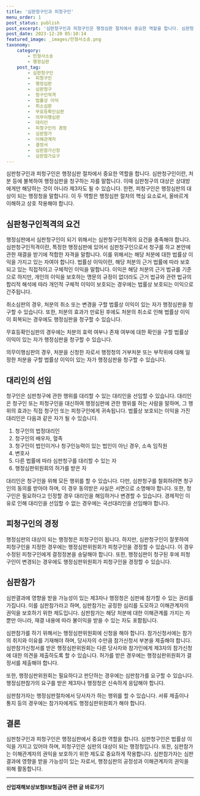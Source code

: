 ```yaml
---
title: '심판청구인과 피청구인'
menu_order: 1
post_status: publish
post_excerpt: '심판청구인과 피청구인은 행정심판 절차에서 중요한 역할을 합니다. 심판청구인이란, 처분 등에 불복하여 행정심판을 청구하는 자를 말합니다. 이때 심판청구의 대상은 상대방에게만 해당하는 것이 아니라 제3자도 될 수 있습니다. 한편, 피청구인은 행정심판의 대상이 되는 행정청을 말합니다. 이 두 역할은 행정심판 절차의 핵심 요소로서, 올바르게 이해하고 상호 작용해야 합니다.'
post_date: 2023-12-20 05:10:14
featured_image: _images/민형사소송.png
taxonomy:
    category:
        - 민형사소송
        - 행정심판
    post_tag:
        - 심판청구인
        -  피청구인
        -  행정심판
        -  심판청구
        -  청구인적격
        -  법률상 이익
        -  취소심판
        -  무효등확인심판
        -  의무이행심판
        -  대리인
        -  피청구인의 경정
        -  심판참가
        -  이해관계자
        -  결정서
        -  심판참가신청
        -  심판참가요구
---
```



심판청구인과 피청구인은 행정심판 절차에서 중요한 역할을 합니다. 심판청구인이란, 처분 등에 불복하여 행정심판을 청구하는 자를 말합니다. 이때 심판청구의 대상은 상대방에게만 해당하는 것이 아니라 제3자도 될 수 있습니다. 한편, 피청구인은 행정심판의 대상이 되는 행정청을 말합니다. 이 두 역할은 행정심판 절차의 핵심 요소로서, 올바르게 이해하고 상호 작용해야 합니다.

## 심판청구인적격의 요건

행정심판에서 심판청구인이 되기 위해서는 심판청구인적격의 요건을 충족해야 합니다. 심판청구인적격이란, 특정한 행정심판에 있어서 심판청구인으로서 청구를 하고 본안에 관한 재결을 받기에 적합한 자격을 말합니다. 이를 위해서는 해당 처분에 대한 법률상 이익을 가지고 있는 자여야 합니다. 법률상 이익이란, 해당 처분의 근거 법률에 따라 보호되고 있는 직접적이고 구체적인 이익을 말합니다. 이익은 해당 처분의 근거 법규를 기준으로 하지만, 개인의 이익을 보호하는 명문의 규정이 없더라도 근거 법규와 관련 법규의 합리적 해석에 따라 개인적 구체적 이익이 보호되는 경우에는 법률상 보호되는 이익으로 간주됩니다.

취소심판의 경우, 처분의 취소 또는 변경을 구할 법률상 이익이 있는 자가 행정심판을 청구할 수 있습니다. 또한, 처분의 효과가 만료된 후에도 처분의 취소로 인해 법률상 이익이 회복되는 경우에도 행정심판을 청구할 수 있습니다. 

무효등확인심판의 경우에는 처분의 효력 여부나 존재 여부에 대한 확인을 구할 법률상 이익이 있는 자가 행정심판을 청구할 수 있습니다.

의무이행심판의 경우, 처분을 신청한 자로서 행정청의 거부처분 또는 부작위에 대해 일정한 처분을 구할 법률상 이익이 있는 자가 행정심판을 청구할 수 있습니다.

## 대리인의 선임

청구인은 심판청구에 관한 행위를 대리할 수 있는 대리인을 선임할 수 있습니다. 대리인은 청구인 또는 피청구인을 대신하여 행정심판에 관한 행위를 하는 사람을 말하며, 그 행위의 효과는 직접 청구인 또는 피청구인에게 귀속됩니다. 법률상 보호되는 이익을 가진 대리인은 다음과 같은 자가 될 수 있습니다.

1. 청구인의 법정대리인
2. 청구인의 배우자, 혈족
3. 청구인이 법인이거나 청구인능력이 있는 법인이 아닌 경우, 소속 임직원
4. 변호사
5. 다른 법률에 따라 심판청구를 대리할 수 있는 자
6. 행정심판위원회의 허가를 받은 자

대리인은 청구인을 위해 모든 행위를 할 수 있습니다. 다만, 심판청구를 철회하려면 청구인의 동의를 받아야 하며, 이 경우 동의받은 사실은 서면으로 소명해야 합니다. 또한, 청구인은 필요하다고 인정할 경우 대리인을 해임하거나 변경할 수 있습니다. 경제적인 이유로 인해 대리인을 선임할 수 없는 경우에는 국선대리인을 선임해야 합니다.

## 피청구인의 경정

행정심판의 대상이 되는 행정청은 피청구인이 됩니다. 하지만, 심판청구인이 잘못하여 피청구인을 지정한 경우에는 행정심판위원회가 피청구인을 경정할 수 있습니다. 이 경우 수정된 피청구인에게 결정정본을 송달해야 합니다. 또한, 행정심판이 청구된 후에 피청구인이 변경되는 경우에도 행정심판위원회가 피청구인을 경정할 수 있습니다.

## 심판참가

심판결과에 영향을 받을 가능성이 있는 제3자나 행정청은 심판에 참가할 수 있는 권리를 가집니다. 이를 심판참가라고 하며, 심판참가는 공정한 심리를 도모하고 이해관계자의 권익을 보호하기 위한 제도입니다. 심판참가는 해당 처분에 대한 이해관계를 가지는 자뿐만 아니라, 재결 내용에 따라 불이익을 받을 수 있는 자도 포함됩니다.

심판참가를 하기 위해서는 행정심판위원회에 신청을 해야 합니다. 참가신청서에는 참가의 취지와 이유를 기재해야 하며, 당사자의 수만큼 참가신청서 부본을 제출해야 합니다. 심판참가신청서를 받은 행정심판위원회는 다른 당사자와 참가인에게 제3자의 참가신청에 대한 의견을 제출하도록 할 수 있습니다. 허가를 받은 경우에는 행정심판위원회가 결정서를 제출해야 합니다.

또한, 행정심판위원회는 필요하다고 판단하는 경우에는 심판참가를 요구할 수 있습니다. 행정심판참가의 요구를 받은 제3자나 행정청은 신속하게 응답해야 합니다.

심판참가자는 행정심판절차에서 당사자가 하는 행위를 할 수 있습니다. 서류 제출이나 통지 등의 경우에는 참가자에게도 행정심판위원회가 해야 합니다.

## 결론

심판청구인과 피청구인은 행정심판에서 중요한 역할을 합니다. 심판청구인은 법률상 이익을 가지고 있어야 하며, 피청구인은 심판의 대상이 되는 행정청입니다. 또한, 심판참가는 이해관계자의 권익을 보호하기 위한 제도로 중요하게 작용합니다. 심판참가자는 심판결과에 영향을 받을 가능성이 있는 자로서, 행정심판의 공정성과 이해관계자의 권익을 위해 활동합니다.


<!-- wp:separator -->
<hr class="wp-block-separator has-alpha-channel-opacity"/>
<!-- /wp:separator -->

<!-- wp:group {"backgroundColor":"base","layout":{"type":"constrained"}} -->
<div class="wp-block-group has-base-background-color has-background"><!-- wp:paragraph {"align":"center","fontSize":"medium"} -->
<p class="has-text-align-center has-large-font-size"><strong>산업재해보상보험Ⅱ보험급여 관련 글 바로가기</strong></p>
<!-- /wp:paragraph -->


<!-- wp:latest-posts
{"categories":[{"id":10872,"count":19,"description":"","link":"https://uknowlaw.com/category/%ec%82%b0%ec%97%85%ec%9e%ac%ed%95%b4%eb%b3%b4%ec%83%81%eb%b3%b4%ed%97%98%e2%85%b1%eb%b3%b4%ed%97%98%ea%b8%89%ec%97%ac/","name":"산업재해보상보험Ⅱ보험급여","slug":"산업재해보상보험Ⅱ보험급여","taxonomy":"category","parent":0,"meta":[],"_links":{"self":[{"href":"https://uknowlaw.com/wp-json/wp/v2/categories/10872"}],"collection":[{"href":"https://uknowlaw.com/wp-json/wp/v2/categories"}],"about":[{"href":"https://uknowlaw.com/wp-json/wp/v2/taxonomies/category"}],"wp:post_type":[{"href":"https://uknowlaw.com/wp-json/wp/v2/posts?categories=10872"}],"curies":[{"name":"wp","href":"https://api.w.org/{rel}","templated":true}]}}],"postsToShow":100,"excerptLength":28,"postLayout":"grid","columns":2,"featuredImageAlign":"left","featuredImageSizeSlug":"large","fontSize":"small"} /--></div>
<!-- /wp:group -->